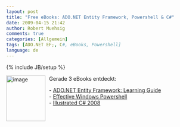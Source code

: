 ```yaml
---
layout: post
title: "Free eBooks: ADO.NET Entity Framework, Powershell & C#"
date: 2009-04-15 21:42
author: Robert Muehsig
comments: true
categories: [Allgemein]
tags: [ADO.NET EF;, C#, eBooks, Powershell]
language: de
---
```

{% include JB/setup %}
<p><a href="{{BASE_PATH}}/assets/wp-images-de/image712.png"><img style="border-right: 0px; border-top: 0px; margin: 0px 10px 0px 0px; border-left: 0px; border-bottom: 0px" height="123" alt="image" src="{{BASE_PATH}}/assets/wp-images-de/image-thumb690.png" width="105" align="left" border="0" /></a>Gerade 3 eBooks entdeckt:</p>  <p>- <a href="http://weblogs.asp.net/zeeshanhirani/archive/2008/12/18/my-christmas-present-to-the-entity-framework-community.aspx">ADO.NET Entity Framework: Learning Guide</a>&#160; <br />- <a href="http://cid-5a8d2641e0963a97.skydrive.live.com/self.aspx/Public/Effective%20Windows%20PowerShell.pdf">Effective Windows Powershell</a>    <br />- <a href="http://www.red-gate.com/products/ants_profiler/boost_app_performance_ebook5.htm?utm_source=cp&amp;utm_medium=email&amp;utm_term=1260&amp;utm_content=boostappperf-ebook2-060409&amp;utm_campaign=antsprofiler">Illustrated C# 2008</a></p>
